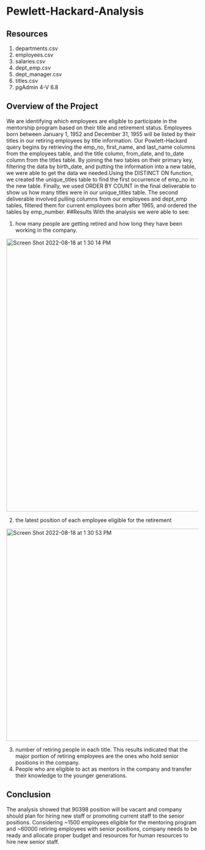 # Pewlett-Hackard-Analysis
## Resources
1.	departments.csv
2.	employees.csv
3.	salaries.csv
4.	dept_emp.csv
5.	dept_manager.csv
6.	titles.csv
7.	pgAdmin 4-V 6.8
## Overview of the Project
We are identifying which employees are eligible to participate in the mentorship program based on their title and retirement status.
 Employees born between January 1, 1952 and December 31, 1955 will be listed by their titles in our retiring employees by title information. Our Powlett-Hackard query begins by retrieving the emp_no, first_name, and last_name columns from the employees table, and the title column, from_date, and to_date column from the titles table. By joining the two tables on their primary key, filtering the data by birth_date, and putting the information into a new table, we were able to get the data we needed.Using the DISTINCT ON function, we created the unique_titles table to find the first occurrence of emp_no in the new table. Finally, we used ORDER BY COUNT in the final deliverable to show us how many titles were in our unique_titles table. The second deliverable involved pulling columns from our employees and dept_emp tables, filtered them for current employees born after 1965, and ordered the tables by emp_number.
##Results
With the analysis we were able to see:
1.	how many people are getting retired and how long they have been working in the company.

<img width="716" alt="Screen Shot 2022-08-18 at 1 30 14 PM" src="https://user-images.githubusercontent.com/108313440/185459081-78bf1a67-13e4-4792-b385-03e14fc86b0b.png">

2.	the latest position of each employee eligible for the retirement 

<img width="557" alt="Screen Shot 2022-08-18 at 1 30 53 PM" src="https://user-images.githubusercontent.com/108313440/185459298-948b079b-9432-480e-bc53-1de84c53b0d4.png">

3.	number of retiring people in each title. This results indicated that the major portion of retiring employees are the ones who hold senior positions in the company.
4.	People who are eligible to act as mentors in the company and transfer their knowledge to the younger generations.
## Conclusion
The analysis showed that 90398 position will be vacant and company should plan for hiring new staff or promoting current staff to the senior positions. Considering ~1500 employees eligible for the mentoring program and ~60000 retiring employees with senior positions, company needs to be ready and allocate proper budget and resources for human resources to hire new senior staff. 
